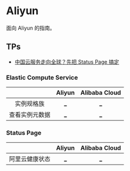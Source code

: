 # Aliyun

面向 Aliyun 的指南。

## TPs

+ [中国云服务走向全球？先把 Status Page 搞定](https://www.yfchuhai.com/article/9074.html)

### Elastic Compute Service

||Aliyun|Alibaba Cloud|
|:--:|:--:|:--:|
|实例规格族|[_](https://help.aliyun.com/document_detail/25378.html)|[_](https://www.alibabacloud.com/help/zh/elastic-compute-service/latest/instance-family)|
|查看实例元数据|[_](https://help.aliyun.com/document_detail/108460.html)|[_](https://www.alibabacloud.com/help/zh/elastic-compute-service/latest/view-instance-metadata)|

### Status Page

||Aliyun|Alibaba Cloud|
|:--:|:--:|:--:|
|阿里云健康状态|[_](https://status.aliyun.com/#/)|[_](https://status.alibabacloud.com/#/)|

